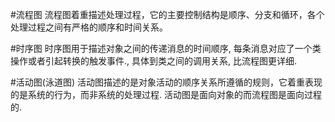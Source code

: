 #流程图
流程图着重描述处理过程，它的主要控制结构是顺序、分支和循环，各个处理过程之间有严格的顺序和时间关系。

#时序图
时序图用于描述对象之间的传递消息的时间顺序, 每条消息对应了一个类操作或者引起转换的触发事件., 具体到类之间的调用关系, 比流程图更详细.

#活动图(泳道图)
活动图描述的是对象活动的顺序关系所遵循的规则，它着重表现的是系统的行为，而非系统的处理过程. 活动图是面向对象的而流程图是面向过程的.

